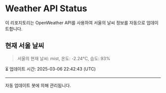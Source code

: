 
# Weather API Status

이 리포지토리는 OpenWeather API를 사용하여 서울의 날씨 정보를 자동으로 업데이트합니다.

## 현재 서울 날씨
> 서울의 현재 날씨: mist, 온도: -2.24°C, 습도: 93%

⏳ 업데이트 시간: 2025-03-06 22:42:43 (UTC)

---
자동 업데이트 봇에 의해 관리됩니다.
